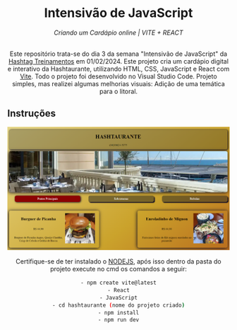 <h1 align="center">Intensivão de JavaScript</h1>
<div align="center"><i>Criando um Cardápio online | VITE + REACT </i><br><br>

Este repositório trata-se do dia 3 da semana "Intensivão de JavaScript" da [Hashtag Treinamentos](https://www.hashtagtreinamentos.com/) em 01/02/2024. Este projeto cria um cardápio digital e interativo da Hashtaurante, utilizando HTML, CSS, JavaScript e React com [Vite](https://vitejs.dev/). Todo o projeto foi desenvolvido no Visual Studio Code.
Projeto simples, mas realizei algumas melhorias visuais: Adição de uma temática para o litoral.
<h2 align="left"> Instruções </h2>

![Projeto](https://github.com/gabrielarturbezerra/hashtaurante/blob/main/Projeto.png)

Certifique-se de ter instalado o [NODEJS](https://nodejs.org/en/download), após isso dentro da pasta do projeto execute no cmd os comandos a seguir:

```bash
- npm create vite@latest
- React
- JavaScript
- cd hashtaurante (nome do projeto criado)
- npm install
- npm run dev

